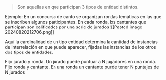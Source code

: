 > Son aquellas en que participan 3 tipos de entidad distintos.

Ejemplo: En un concurso de canto se organizan rondas temáticas en las que se inscriben algunos participantes. En cada ronda, los cantantes que participan son calificados por una serie de jurados
![[Pasted image 20240820212706.png]]

Aquí la cardinalidad de un tipo entidad determina la cantidad de instancias de interrelación en que puede aparecer, fijadas las instancias de los otros dos tipos de entidades.

Fijo jurado y ronda. Un jurado puede puntuar a N jugadores en una ronda.
Fijo ronda y cantante. En una ronda un cantante puede tener N puntajes de N jurados